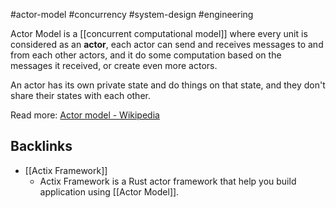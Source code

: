 #actor-model #concurrency #system-design #engineering

Actor Model is a [[concurrent computational model]] where every unit is considered as an **actor**, each actor can send and receives messages to and from each other actors, and it do some computation based on the messages it received, or create even more actors.

An actor has its own private state and do things on that state, and they don't share their states with each other.

Read more: [Actor model - Wikipedia](https://en.m.wikipedia.org/wiki/Actor_model)

## Backlinks
* [[Actix Framework]]
	* Actix Framework is a Rust actor framework that help you build application using [[Actor Model]].

